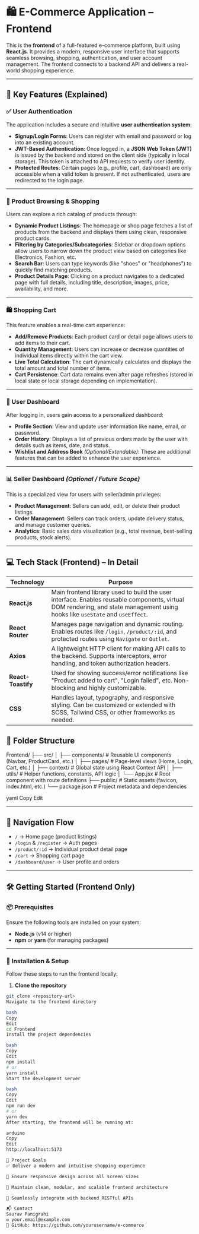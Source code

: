 # 🛍️ E-Commerce Application – Frontend

This is the **frontend** of a full-featured e-commerce platform, built using **React.js**. It provides a modern, responsive user interface that supports seamless browsing, shopping, authentication, and user account management. The frontend connects to a backend API and delivers a real-world shopping experience.

---

## 🚀 Key Features (Explained)

### ✅ User Authentication

The application includes a secure and intuitive **user authentication system**:
- **Signup/Login Forms**: Users can register with email and password or log into an existing account.
- **JWT-Based Authentication**: Once logged in, a **JSON Web Token (JWT)** is issued by the backend and stored on the client side (typically in local storage). This token is attached to API requests to verify user identity.
- **Protected Routes**: Certain pages (e.g., profile, cart, dashboard) are only accessible when a valid token is present. If not authenticated, users are redirected to the login page.

---

### 🛒 Product Browsing & Shopping

Users can explore a rich catalog of products through:
- **Dynamic Product Listings**: The homepage or shop page fetches a list of products from the backend and displays them using clean, responsive product cards.
- **Filtering by Categories/Subcategories**: Sidebar or dropdown options allow users to narrow down the product view based on categories like Electronics, Fashion, etc.
- **Search Bar**: Users can type keywords (like "shoes" or "headphones") to quickly find matching products.
- **Product Details Page**: Clicking on a product navigates to a dedicated page with full details, including title, description, images, price, availability, and more.

---

### 🛍️ Shopping Cart

This feature enables a real-time cart experience:
- **Add/Remove Products**: Each product card or detail page allows users to add items to their cart.
- **Quantity Management**: Users can increase or decrease quantities of individual items directly within the cart view.
- **Live Total Calculation**: The cart dynamically calculates and displays the total amount and total number of items.
- **Cart Persistence**: Cart data remains even after page refreshes (stored in local state or local storage depending on implementation).

---

### 👤 User Dashboard

After logging in, users gain access to a personalized dashboard:
- **Profile Section**: View and update user information like name, email, or password.
- **Order History**: Displays a list of previous orders made by the user with details such as items, date, and status.
- **Wishlist and Address Book** *(Optional/Extendable)*: These are additional features that can be added to enhance the user experience.

---

### 📊 Seller Dashboard *(Optional / Future Scope)*

This is a specialized view for users with seller/admin privileges:
- **Product Management**: Sellers can add, edit, or delete their product listings.
- **Order Management**: Sellers can track orders, update delivery status, and manage customer queries.
- **Analytics**: Basic sales data visualization (e.g., total revenue, best-selling products, stock alerts).

---

## 💻 Tech Stack (Frontend) – In Detail

| Technology         | Purpose |
|--------------------|---------|
| **React.js**       | Main frontend library used to build the user interface. Enables reusable components, virtual DOM rendering, and state management using hooks like `useState` and `useEffect`. |
| **React Router**   | Manages page navigation and dynamic routing. Enables routes like `/login`, `/product/:id`, and protected routes using `Navigate` or `Outlet`. |
| **Axios**          | A lightweight HTTP client for making API calls to the backend. Supports interceptors, error handling, and token authorization headers. |
| **React-Toastify** | Used for showing success/error notifications like "Product added to cart", "Login failed", etc. Non-blocking and highly customizable. |
| **CSS**            | Handles layout, typography, and responsive styling. Can be customized or extended with SCSS, Tailwind CSS, or other frameworks as needed. |

## 📁 Folder Structure

Frontend/
├── src/
│ ├── components/ # Reusable UI components (Navbar, ProductCard, etc.)
│ ├── pages/ # Page-level views (Home, Login, Cart, etc.)
│ ├── context/ # Global state using React Context API
│ ├── utils/ # Helper functions, constants, API logic
│ └── App.jsx # Root component with route definitions
├── public/ # Static assets (favicon, index.html, etc.)
└── package.json # Project metadata and dependencies

yaml
Copy
Edit

---

## 🧭 Navigation Flow

- `/` → Home page (product listings)
- `/login` & `/register` → Auth pages
- `/product/:id` → Individual product detail page
- `/cart` → Shopping cart page
- `/dashboard/user` → User profile and orders

---

## 🛠️ Getting Started (Frontend Only)

### 📦 Prerequisites

Ensure the following tools are installed on your system:

- **Node.js** (v14 or higher)
- **npm** or **yarn** (for managing packages)

---

### 🔧 Installation & Setup

Follow these steps to run the frontend locally:

1. **Clone the repository**
```bash
git clone <repository-url>
Navigate to the frontend directory

bash
Copy
Edit
cd Frontend
Install the project dependencies

bash
Copy
Edit
npm install
# or
yarn install
Start the development server

bash
Copy
Edit
npm run dev
# or
yarn dev
After starting, the frontend will be running at:

arduino
Copy
Edit
http://localhost:5173

🎯 Project Goals
✅ Deliver a modern and intuitive shopping experience

📱 Ensure responsive design across all screen sizes

🧱 Maintain clean, modular, and scalable frontend architecture

🔗 Seamlessly integrate with backend RESTful APIs

📬 Contact
Saurav Panigrahi
✉️ your.email@example.com
🔗 GitHub: https://github.com/yourusername/e-commerce
